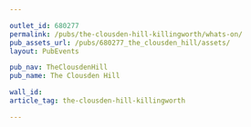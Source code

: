 ```yaml
---

outlet_id: 680277
permalink: /pubs/the-clousden-hill-killingworth/whats-on/
pub_assets_url: /pubs/680277_the_clousden_hill/assets/
layout: PubEvents

pub_nav: TheClousdenHill
pub_name: The Clousden Hill

wall_id:
article_tag: the-clousden-hill-killingworth

---
```

